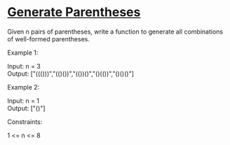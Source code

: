 # [Generate Parentheses](https://leetcode.com/problems/generate-parentheses/)

Given n pairs of parentheses, write a function to generate all combinations of well-formed parentheses.  

Example 1:   

Input: n = 3  
Output: ["((()))","(()())","(())()","()(())","()()()"]  

Example 2:  

Input: n = 1  
Output: ["()"]  

Constraints:   

1 <= n <= 8   
